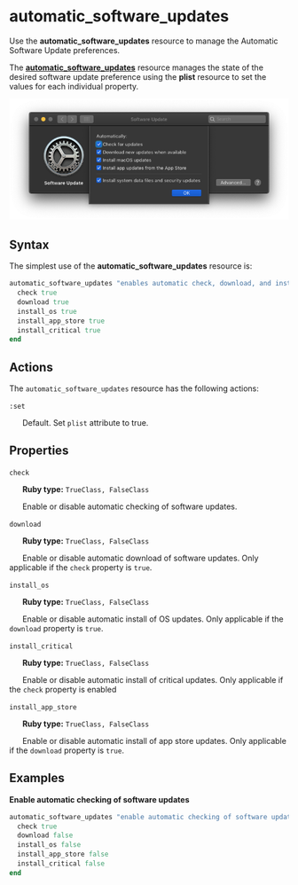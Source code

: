 automatic_software_updates
=====

Use the **automatic_software_updates** resource to manage the Automatic Software Update preferences.

The [**automatic_software_updates**](https://github.com/Microsoft/macos-cookbook/blob/master/resources/automatic_software_updates.rb) resource manages the state of the desired software update preference using the **plist** resource to set the values for each individual property.

![Automatic Software Updates](automatic_software_updates.png)

Syntax
------

The simplest use of the **automatic_software_updates** resource is:

```ruby
automatic_software_updates "enables automatic check, download, and install of software updates" do
  check true
  download true
  install_os true
  install_app_store true
  install_critical true
end
```

## Actions

The ``automatic_software_updates`` resource has the following actions:

``:set``

&nbsp;&nbsp;&nbsp;&nbsp;&nbsp;&nbsp;Default. Set `plist` attribute to true.

Properties
----------

`check`

&nbsp;&nbsp;&nbsp;&nbsp;&nbsp;&nbsp;**Ruby type:** `TrueClass, FalseClass`

&nbsp;&nbsp;&nbsp;&nbsp;&nbsp;&nbsp;Enable or disable automatic checking of software updates.

`download`

&nbsp;&nbsp;&nbsp;&nbsp;&nbsp;&nbsp;**Ruby type:** `TrueClass, FalseClass`

&nbsp;&nbsp;&nbsp;&nbsp;&nbsp;&nbsp;Enable or disable automatic download of software updates. Only applicable if the `check` property is `true`.

`install_os`

&nbsp;&nbsp;&nbsp;&nbsp;&nbsp;&nbsp;**Ruby type:** `TrueClass, FalseClass`

&nbsp;&nbsp;&nbsp;&nbsp;&nbsp;&nbsp;Enable or disable automatic install of OS updates.
Only applicable if the `download` property is `true`.

`install_critical`

&nbsp;&nbsp;&nbsp;&nbsp;&nbsp;&nbsp;**Ruby type:** `TrueClass, FalseClass`

&nbsp;&nbsp;&nbsp;&nbsp;&nbsp;&nbsp;Enable or disable automatic install of critical updates.
Only applicable if the `check` property is enabled

`install_app_store`

&nbsp;&nbsp;&nbsp;&nbsp;&nbsp;&nbsp;**Ruby type:** `TrueClass, FalseClass`

&nbsp;&nbsp;&nbsp;&nbsp;&nbsp;&nbsp;Enable or disable automatic install of app store updates.
Only applicable if the `download` property is `true`.

Examples
----------

**Enable automatic checking of software updates**

```ruby
automatic_software_updates "enable automatic checking of software updates" do
  check true
  download false
  install_os false
  install_app_store false
  install_critical false
end
```
